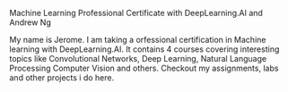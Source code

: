 Machine Learning Professional Certificate with DeepLearning.AI and Andrew Ng

My name is Jerome. I am taking a orfessional certification in Machine learning with DeepLearning.AI. 
It contains 4 courses covering interesting topics like Convolutional Networks, Deep Learning, Natural Language Processing Computer Vision and others.
Checkout my assignments, labs and other projects i do here.
